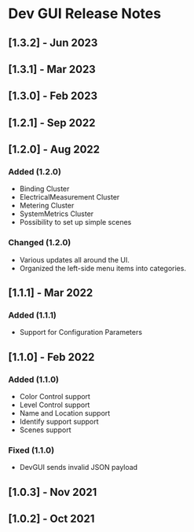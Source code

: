 # Dev GUI Release Notes

## [1.3.2] - Jun 2023

## [1.3.1] - Mar 2023

## [1.3.0] - Feb 2023

## [1.2.1] - Sep 2022

## [1.2.0] - Aug 2022

### Added (1.2.0)

* Binding Cluster
* ElectricalMeasurement Cluster
* Metering Cluster
* SystemMetrics Cluster
* Possibility to set up simple scenes

### Changed (1.2.0)

* Various updates all around the UI.
* Organized the left-side menu items into categories.

## [1.1.1] - Mar 2022

### Added (1.1.1)

* Support for Configuration Parameters

## [1.1.0] - Feb 2022

### Added (1.1.0)

* Color Control support
* Level Control support
* Name and Location support
* Identify support support
* Scenes support

### Fixed (1.1.0)

* DevGUI sends invalid JSON payload

## [1.0.3] - Nov 2021

## [1.0.2] - Oct 2021
